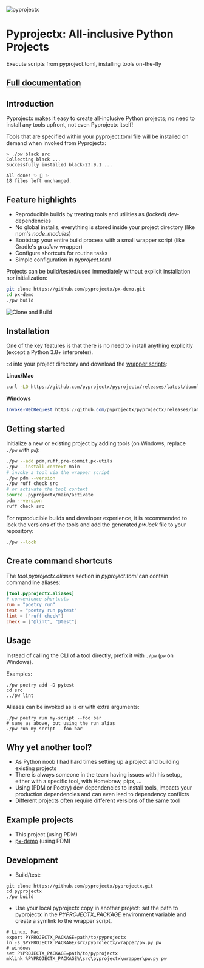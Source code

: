 ![pyprojectx](https://pyprojectx.github.io/assets/px.png)

# Pyprojectx: All-inclusive Python Projects

Execute scripts from pyproject.toml, installing tools on-the-fly

## [Full documentation](https://pyprojectx.github.io)

## Introduction
Pyprojectx makes it easy to create all-inclusive Python projects; no need to install any tools upfront,
not even Pyprojectx itself!

Tools that are specified within your pyproject.toml file will be installed on demand when invoked from Pyprojectx:
```shell
> ./pw black src
Collecting black ...
Successfully installed black-23.9.1 ...

All done! ✨ 🍰 ✨
18 files left unchanged.
```

## Feature highlights
* Reproducible builds by treating tools and utilities as (locked) dev-dependencies
* No global installs, everything is stored inside your project directory (like npm's _node_modules_)
* Bootstrap your entire build process with a small wrapper script (like Gradle's _gradlew_ wrapper)
* Configure shortcuts for routine tasks
* Simple configuration in _pyproject.toml_

Projects can be build/tested/used immediately without explicit installation nor initialization:
```bash
git clone https://github.com/pyprojectx/px-demo.git
cd px-demo
./pw build
```
![Clone and Build](https://raw.githubusercontent.com/pyprojectx/pyprojectx/main/docs/docs/assets/build.png)

## Installation
One of the key features is that there is no need to install anything explicitly (except a Python 3.8+ interpreter).

`cd` into your project directory and download the
[wrapper scripts](https://github.com/pyprojectx/pyprojectx/releases/latest/download/wrappers.zip):

**Linux/Mac**
```bash
curl -LO https://github.com/pyprojectx/pyprojectx/releases/latest/download/wrappers.zip && unzip wrappers.zip && rm -f wrappers.zip
```

**Windows**
```powershell
Invoke-WebRequest https://github.com/pyprojectx/pyprojectx/releases/latest/download/wrappers.zip -OutFile wrappers.zip; Expand-Archive -Path wrappers.zip -DestinationPath .; Remove-Item -Path wrappers.zip
```

## Getting started
Initialize a new or existing project by adding tools (on Windows, replace `./pw` with `pw`):
```bash
./pw --add pdm,ruff,pre-commit,px-utils
./pw --install-context main
# invoke a tool via the wrapper script
./pw pdm --version
./pw ruff check src
# or activate the tool context
source .pyprojectx/main/activate
pdm --version
ruff check src
```

For reproducible builds and developer experience, it is recommended to lock the versions of the tools
and add the generated _pw.lock_ file to your repository:
```bash
./pw --lock
```

## Create command shortcuts
The _tool.pyprojectx.aliases_ section in _pyproject.toml_ can contain commandline aliases:
```toml
[tool.pyprojectx.aliases]
# convenience shortcuts
run = "poetry run"
test = "poetry run pytest"
lint = ["ruff check"]
check = ["@lint", "@test"]
```

## Usage
Instead of calling the CLI of a tool directly, prefix it with `./pw` (`pw` on Windows).

Examples:
```shell
./pw poetry add -D pytest
cd src
../pw lint
```

Aliases can be invoked as is or with extra arguments:
```shell
./pw poetry run my-script --foo bar
# same as above, but using the run alias
./pw run my-script --foo bar
```

## Why yet another tool?
* As Python noob I had hard times setting up a project and building existing projects
* There is always someone in the team having issues with his setup, either with a specific tool, with Homebrew, pipx, ...
* Using (PDM or Poetry) dev-dependencies to install tools, impacts your production dependencies and can even lead to dependency conflicts
* Different projects often require different versions of the same tool

## Example projects
* This project (using PDM)
* [px-demo](https://github.com/pyprojectx/px-demo) (using PDM)

## Development
* Build/test:
```shell
git clone https://github.com/pyprojectx/pyprojectx.git
cd pyprojectx
./pw build
```

* Use your local pyprojectx copy in another project: set the path to pyprojectx in the _PYPROJECTX_PACKAGE_ environment variable
  and create a symlink to the wrapper script.
```shell
# Linux, Mac
export PYPROJECTX_PACKAGE=path/to/pyprojectx
ln -s $PYPROJECTX_PACKAGE/src/pyprojectx/wrapper/pw.py pw
# windows
set PYPROJECTX_PACKAGE=path/to/pyprojectx
mklink %PYPROJECTX_PACKAGE%\src\pyprojectx\wrapper\pw.py pw
```
